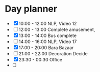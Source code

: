 

# Day planner

- [x] 10:00 - 12:00 NLP, Video 12
- [ ] 12:00 - 13:00 Complete amusement, 
- [x] 13:00 - 14:00 Bus complete
- [ ] 14:00 - 16:00 NLP, Video 17
- [x] 17:00 - 20:00 Bara Bazaar
- [ ] 21:00 - 22:00 Decoration Decide
- [x] 23:30 - 00:30 Office
- [ ] 